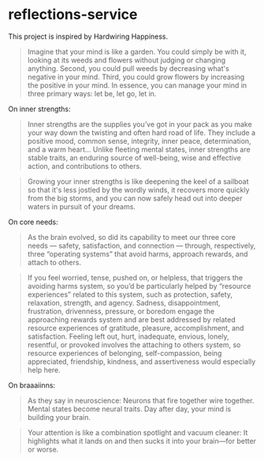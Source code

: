 # reflections-service

This project is inspired by Hardwiring Happiness.

>Imagine that your mind is like a garden. You could simply be with it, looking at its weeds and flowers without judging or changing anything. Second, you could pull weeds by decreasing what's negative in your mind. Third, you could grow flowers by increasing the positive in your mind. In essence, you can manage your mind in three primary ways: let be, let go, let in.

On inner strengths:

>Inner strengths are the supplies you’ve got in your pack as you make your way down the twisting and often hard road of life. They include a positive mood, common sense, integrity, inner peace, determination, and a warm heart... Unlike fleeting mental states, inner strengths are stable traits, an enduring source of well-being, wise and effective action, and contributions to others.

>Growing your inner strengths is like deepening the keel of a sailboat so that it's less jostled by the wordly winds, it recovers more quickly from the big storms, and you can now safely head out into deeper waters in pursuit of your dreams.

On core needs:

>As the brain evolved, so did its capability to meet our three core needs — safety, satisfaction, and connection — through, respectively, three “operating systems” that avoid harms, approach rewards, and attach to others.

>If you feel worried, tense, pushed on, or helpless, that triggers the avoiding harms system, so you’d be particularly helped by “resource experiences” related to this system, such as protection, safety, relaxation, strength, and agency. Sadness, disappointment, frustration, drivenness, pressure, or boredom engage the approaching rewards system and are best addressed by related resource experiences of gratitude, pleasure, accomplishment, and satisfaction. Feeling left out, hurt, inadequate, envious, lonely, resentful, or provoked involves the attaching to others system, so resource experiences of belonging, self-compassion, being appreciated, friendship, kindness, and assertiveness would especially help here.

On braaaiinns:

>As they say in neuroscience: Neurons that fire together wire together. Mental states become neural traits. Day after day, your mind is building your brain.

>Your attention is like a combination spotlight and vacuum cleaner: It highlights what it lands on and then sucks it into your brain—for better or worse.
